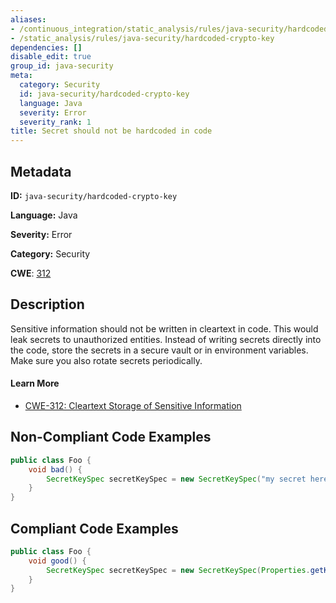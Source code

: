 ```yaml
---
aliases:
- /continuous_integration/static_analysis/rules/java-security/hardcoded-crypto-key
- /static_analysis/rules/java-security/hardcoded-crypto-key
dependencies: []
disable_edit: true
group_id: java-security
meta:
  category: Security
  id: java-security/hardcoded-crypto-key
  language: Java
  severity: Error
  severity_rank: 1
title: Secret should not be hardcoded in code
---
```

<!--  SOURCED FROM https://github.com/DataDog/datadog-static-analyzer-rule-docs -->


## Metadata
**ID:** `java-security/hardcoded-crypto-key`

**Language:** Java

**Severity:** Error

**Category:** Security

**CWE**: [312](https://cwe.mitre.org/data/definitions/312.html)

## Description
Sensitive information should not be written in cleartext in code. This would leak secrets to unauthorized entities. Instead of writing secrets directly into the code, store the secrets in a secure vault or in environment variables. Make sure you also rotate secrets periodically.

#### Learn More

 - [CWE-312: Cleartext Storage of Sensitive Information](https://cwe.mitre.org/data/definitions/312.html)

## Non-Compliant Code Examples
```java
public class Foo {
    void bad() {
        SecretKeySpec secretKeySpec = new SecretKeySpec("my secret here".getBytes(), "AES");
    }
}
```

## Compliant Code Examples
```java
public class Foo {
    void good() {
        SecretKeySpec secretKeySpec = new SecretKeySpec(Properties.getKey(), "AES");
    }
}
```

